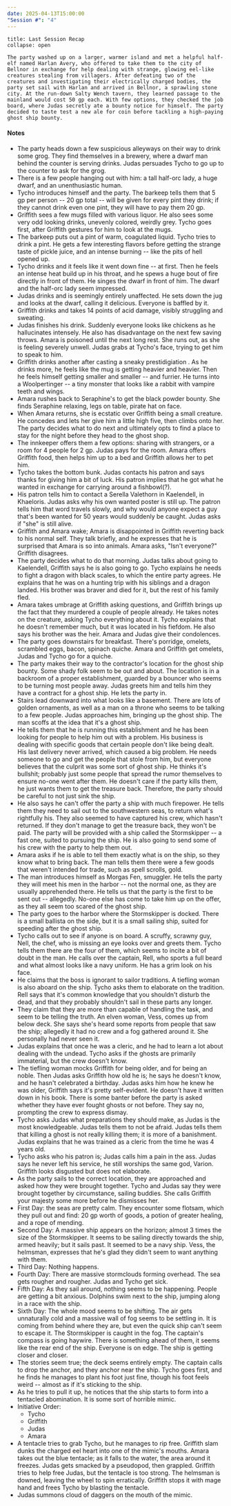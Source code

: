 ```yaml
---
date: 2025-04-13T15:00:00
"Session #": "4"
---
```

```ad-summary
title: Last Session Recap
collapse: open

The party washed up on a larger, warmer island and met a helpful half-elf named Harlan Avery, who offered to take them to the city of Bellnor in exchange for help dealing with strange, glowing eel-like creatures stealing from villagers. After defeating two of the creatures and investigating their electrically charged bodies, the party set sail with Harlan and arrived in Bellnor, a sprawling stone city. At the run-down Salty Wench tavern, they learned passage to the mainland would cost 50 gp each. With few options, they checked the job board, where Judas secretly ate a bounty notice for himself. The party decided to taste test a new ale for coin before tackling a high-paying ghost ship bounty.

```

#### Notes

-  The party heads down a few suspicious alleyways on their way to drink some grog. They find themselves in a brewery, where a dwarf man behind the counter is serving drinks. Judas persuades Tycho to go up to the counter to ask for the grog.
- There is a few people hanging out with him: a tall half-orc lady, a huge dwarf, and an unenthusiastic human.
- Tycho introduces himself and the party. The barkeep tells them that 5 gp per person -- 20 gp total -- will be given for every pint they drink; if they cannot drink even one pint, they will have to pay them 20 gp.
- Griffith sees a few mugs filled with various liquor. He also sees some very odd looking drinks, unevenly colored, weirdly grey. Tycho goes first, after Griffith gestures for him to look at the mugs.
- The barkeep puts out a pint of warm, coagulated liquid. Tycho tries to drink a pint. He gets a few interesting flavors before getting the strange taste of pickle juice, and an intense burning -- like the pits of hell opened up. 
- Tycho drinks and it feels like it went down fine -- at first. Then he feels an intense heat build up in his throat, and he spews a huge bout of fire directly in front of them. He singes the dwarf in front of him. The dwarf and the half-orc lady seem impressed.
- Judas drinks and is seemingly entirely unaffected. He sets down the jug and looks at the dwarf, calling it delicious. Everyone is baffled by it.
- Griffith drinks and takes 14 points of acid damage, visibly struggling and sweating.
- Judas finishes his drink. Suddenly everyone looks like chickens as he hallucinates intensely. He also has disadvantage on the next few saving throws. Amara is poisoned until the next long rest. She runs out, as she is feeling severely unwell. Judas grabs at Tycho's face, trying to get him to speak to him.
- Griffith drinks another after casting a sneaky prestidigiation . As he drinks more, he feels like the mug is getting heavier and heavier. Then he feels himself getting smaller and smaller -- and furrier. He turns into a Woolpertinger -- a tiny monster that looks like a rabbit with vampire teeth and wings. 
-  Amara rushes back to Seraphine's to get the black powder bounty. She finds Seraphine relaxing, legs on table, pirate hat on face. 
- When Amara returns, she is ecstatic over Griffith being a small creature. He concedes and lets her give him a little high five, then climbs onto her. The party decides what to do next and ultimately opts to find a place to stay for the night before they head to the ghost shop.
- The innkeeper offers them a few options: sharing with strangers, or a room for 4 people for 2 gp. Judas pays for the room. Amara offers Griffith food, then helps him up to a bed and Griffith allows her to pet him.
- Tycho takes the bottom bunk. Judas contacts his patron and says thanks for giving him a bit of luck. His patron implies that he got what he wanted in exchange for carrying around a fishbowl(?).
- His patron tells him to contact a Serella Valethorn in Kaelendell, in Khaeloris.  Judas asks why his own wanted poster is still up. The patron tells him that word travels slowly, and why would anyone expect a guy that's been wanted for 50 years would suddenly be caught. Judas asks if "she" is still alive.  
- Griffith and Amara wake; Amara is disappointed in Griffith reverting back to his normal self. They talk briefly, and he expresses that he is surprised that Amara is so into animals. Amara asks, "Isn't everyone?" Griffith disagrees.
- The party decides what to do that morning. Judas talks about going to Kaelendell, Griffith says he is also going to go. Tycho explains he needs to fight a dragon with black scales, to which the entire party agrees. He explains that he was on a hunting trip with his siblings and a dragon landed. His brother was braver and died for it, but the rest of his family fled. 
- Amara takes umbrage at Griffith asking questions, and Griffith brings up the fact that they murdered a couple of people already. He takes notes on the creature, asking Tycho everything about it. Tycho explains that he doesn't remember much, but it was located in his fiefdom. He also says his brother was the heir. Amara and Judas give their condolences.
- The party goes downstairs for breakfast. There's porridge, omelets, scrambled eggs, bacon, spinach quiche. Amara and Griffith get omelets, Judas and Tycho go for a quiche.
- The party makes their way to the contractor's location for the ghost ship bounty. Some shady folk seem to be out and about. The location is in a backroom of a proper establishment, guarded by a bouncer who seems to be turning most people away. Judas greets him and tells him they have a contract for a ghost ship. He lets the party in.
- Stairs lead downward into what looks like a basement. There are lots of golden ornaments, as well as a man on a throne who seems to be talking to a few people. Judas approaches him, bringing up the ghost ship. The man scoffs at the idea that it's a ghost ship.
- He tells them that he is running this establishment and he has been looking for people to help him out with a problem. His business is dealing with specific goods that certain people don't like being dealt. His last delivery never arrived, which caused a big problem. He needs someone to go and get the people that stole from him, but everyone believes that the culprit was some sort of ghost ship. He thinks it's bullshit; probably just some people that spread the rumor themselves to ensure no-one went after them. He doesn't care if the party kills them, he just wants them to get the treasure back. Therefore, the party should be careful to not just sink the ship.
- He also says he can't offer the party a ship with much firepower. He tells them they need to sail out to the southwestern seas, to return what's rightfully his. They also seemed to have captured his crew, which hasn't returned. If they don't manage to get the treasure back, they won't be paid. The party will be provided with a ship called the Stormskipper -- a fast one, suited to pursuing the ship. He is also going to send some of his crew with the party to help them out. 
- Amara asks if he is able to tell them exactly what is on the ship, so they know what to bring back. The man tells them there were a few goods that weren't intended for trade, such as spell scrolls, gold. 
- The man introduces himself as Morgas Fen, smuggler. He tells the party they will meet his men in the harbor -- not the normal one, as they are usually apprehended there. He tells us that the party is the first to be sent out -- allegedly. No-one else has come to take him up on the offer, as they all seem too scared of the ghost ship. 
- The party goes to the harbor where the Stormskipper is docked. There is a small ballista on the side, but it is a small sailing ship, suited for speeding after the ghost ship.
- Tycho calls out to see if anyone is on board. A scruffy, scrawny guy, Nell, the chef, who is missing an eye looks over and greets them. Tycho tells them there are the four of them, which seems to incite a bit of doubt in the man. He calls over the captain, Rell, who sports a full beard and what almost looks like a navy uniform. He has a grim look on his face. 
- He claims that the boss is ignorant to sailor traditions. A tiefling woman is also aboard on the ship. Tycho asks them to elaborate on the tradition. Rell says that it's common knowledge that you shouldn't disturb the dead, and that they probably shouldn't sail in these parts any longer. 
- They claim that they are more than capable of handling the task, and seem to be telling the truth. An elven woman, Vess, comes up from below deck. She says she's heard some reports from people that saw the ship; allegedly it had no crew and a fog gathered around it. She personally had never seen it. 
- Judas explains that once he was a cleric, and he had to learn a lot about dealing with the undead. Tycho asks if the ghosts are primarily immaterial, but the crew doesn't know. 
- The tiefling woman mocks Griffith for being older, and for being an noble. Then Judas asks Griffith how old he is; he says he doesn't know, and he hasn't celebrated a birthday. Judas asks him how he knew he was older, Griffith says it's pretty self-evident. He doesn't have it written down in his book. There is some banter before the party is asked whether they have ever fought ghosts or not before. They say no, prompting the crew to express dismay.
- Tycho asks Judas what preparations they should make, as Judas is the most knowledgeable. Judas tells them to not be afraid. Judas tells them that killing a ghost is not really killing them; it is more of a banishment. Judas explains that he was trained as a cleric from the time he was 4 years old.
- Tycho asks who his patron is; Judas calls him a pain in the ass. Judas says he never left his service, he still worships the same god, Varion. Griffith looks disgusted but does not elaborate.
- As the party sails to the correct location, they are approached and asked how they were brought together. Tycho and Judas say they were brought together by circumstance, sailing buddies. She calls Griffith your majesty some more before he dismisses her.
- First Day: the seas are pretty calm. They encounter some flotsam, which they pull out and find: 20 gp worth of goods, a potion of greater healing, and a rope of mending. 
- Second Day: A massive ship appears on the horizon; almost 3 times the size of the Stormskipper. It seems to be sailing directly towards the ship, armed heavily; but it sails past. It seemed to be a navy ship. Vess, the helmsman, expresses that he's glad they didn't seem to want anything with them.
- Third Day: Nothing happens.
- Fourth Day: There are massive stormclouds forming overhead. The sea gets rougher and rougher. Judas and Tycho get sick. 
- Fifth Day: As they sail around, nothing seems to be happening. People are getting a bit anxious. Dolphins swim next to the ship, jumping along in a race with the ship.
- Sixth Day: The whole mood seems to be shifting. The air gets unnaturally cold and a massive wall of fog seems to be settling in. It is coming from behind where they are, but even the quick ship can't seem to escape it. The Stormskipper is caught in the fog. The captain's compass is going haywire. There is something ahead of them, it seems like the rear end of the ship. Everyone is on edge. The ship is getting closer and closer. 
- The stories seem true; the deck seems entirely empty. The captain calls to drop the anchor, and they anchor near the ship. Tycho goes first, and he finds he manages to plant his foot just fine, though his foot feels weird -- almost as if it's sticking to the ship. 
- As he tries to pull it up, he notices that the ship starts to form into a tentacled abomination. It is some sort of horrible mimic.
- Initiative Order: 
	- Tycho
	- Griffith
	- Judas
	- Amara
- A tentacle tries to grab Tycho, but he manages to rip free. Griffith slam dunks the charged eel heart into one of the mimic's mouths. Amara takes out the blue tentacle; as it falls to the water, the area around it freezes. Judas gets smacked by a pseudopod, then grappled. Griffith tries to help free Judas, but the tentacle is too strong. The helmsman is downed, leaving the wheel to spin erratically. Griffith stops it with mage hand and frees Tycho by blasting the tentacle.
- Judas summons cloud of daggers on the mouth of the mimic. 